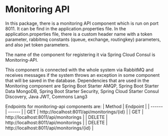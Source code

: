 # Monitoring API

In this package, there is a monitoring API component which is run on port 8011. It can be find in the application.properties file. In the application.properties file, there is a custom header name with a token parameter, rabbitmq constants (queue, exchange, routingkey) parameters, and also jwt token parameters. 

The name of the component for registering it via Spring Cloud Consul is Monitoring-API.

This component is connected with the whole system via RabbitMQ and receives messages if the system throws an exception in some component that will be saved in the database. 
Dependencies that are used in the Monitoring component are Spring Boot Starter AMQP, Spring Boot Starter Data MongoDB, Spring Boot Starter Security, Spring Cloud Starter Consul Discovery, Java JWT, Commons Lang3

Endpoints for monitoring-api components are:
| Method | Endpoint |
| ------ | ------ |
| GET | http://localhost:8011/api/monitorings/{id} |
| GET | http://localhost:8011/api/monitorings |
| DELETE | http://localhost:8011/api/monitorings |
| DELETE | http://localhost:8011/api/monitorings/{id} |